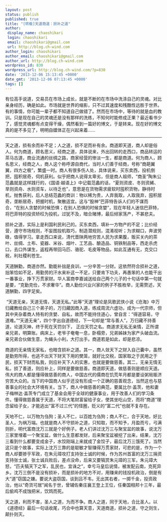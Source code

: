 ```yaml
---
layout: post
status: publish
published: true
title: "[转载]天道商道：损补之道"
author:
 display_name: chaoshikari
 login: chaoshikari
 email: chaoshikari@gmail.com
 url: http://blog.ch-wind.com
author_login: chaoshikari
author_email: chaoshikari@gmail.com
author_url: http://blog.ch-wind.com
wordpress_id: 830
wordpress_url: http://blog.ch-wind.com/?p=830
date: '2013-12-06 15:13:45 +0000'
date_gmt: '2013-12-06 07:13:45 +0000'
tags: []
---
```

有位高手说道，交易员在市场上成长，就是不断的在市场中洗涤自己的灵魂。对比亲身经历，确是如此。市场就是世界的缩影，只不过其速度和残酷性远胜于世界。有的事情，你可能一辈子都不知道自己做错了。然而在市场中，等待的就是血的教训。只是现在自己的灵魂还是没有那样的洗练，不知何时能修成正果？最近看书少了，感觉灵魂都有点变得干燥，偶然看到一篇好的博文，于是转来。现在好的博文真的是不多见了，明明自媒体正在兴起来着……


------------------------------------------------------------------------------------------------------------


天之道，损有余而补不足；人之道，损不足而补有余。商道即天道，商人却是俗人。何为商道，顾名思义，经商之道，具体说来，外出回转的走西口，商品转运的茶马古道，商业流通的丝绸之路，商家经营的惨淡一生，都是商道。何为商人，顾名思义，经商之人，商人这个称呼源自商代，当时人们善于经商，号称“商葩翼翼，四方之极”，繁盛一时。商人有很多伤人处，具体说来，买东卖西，投机倒把，囤积居奇，伺机获利。似乎把商人说得太卑劣，但是商人祖师，“商圣”陶朱公范蠡就是这样践行的，《国语·越语上》中记载范蠡的话，“夏则资皮、冬则资絺、旱则资舟、水则资车，以待乏也”，意思是在货物需求疲软时囤积货物，静待时机，抛售获利，后人总结范蠡的商训：物以稀为贵，人弃我取，人取我弃，囤积居奇，垄断居奇，把握时机，聚散适宜。这与“股神”巴菲特告诉人们的不谋而合，“在别人贪婪的时候恐惧；在别人恐惧的时候贪婪”，现在年轻人迷信巴菲特，将巴菲特的投资矫枉为投机，过犹不及，暗合赌博，最后倾家荡产，不甚悲夫。


损补之道，实际上是利国利民利己的。买东卖西，填补一方物产的不足；比价经营，遵守市场规则，不妄图投机取巧，制造潜规则，混淆视听；为求糊口，奔波劳碌，值得学习。拿走西口来说，清代晋陕两地穷苦人民为求果腹，贩买关内的茶叶、丝绸、土布、瓷器、米谷、烟叶、工艺品、酿造品、铜铁制品等，西走杀虎口，去口外谋生，返程再带回马匹、骆驼、毛皮等物品，如此互通有无，克交口税，利社稷利苍生。


天道酬勤，商道亦然。勤能补拙是良训，一分辛苦一分财。这依然符合损补之道，拙笨恰如不足，用勤劳的汗水来补这一不足，只要肯下功夫，再愚笨的人也能干出一番事业，挣下万贯家财。华人富商李嘉诚送给自己两个儿子的十句话中第一句就是要，“克勤克俭，不求奢华”。商人勤俭兴业兴家的例子不胜枚举，无需赘述，天道酬勤，四字足矣。


 “天道无亲，天道无情，天道无私。”此等“天道”理论是凤歌武侠小说《沧海》中万归藏教给自己三个弟子的，万归藏因商入道，练成周流六虚功，成为一代宗师，但其中夹杂着商人特有的贪婪、自私，故而不能持住道心，曾自言：“得道容易，守道难。”“天道无亲”，四个字出自道德经，下一句却是“常与善人”，万归藏不持善道，论道灭神，终于死在天罚剑下， 正应天罚之名。商道求无私无亲情，正所谓亲兄弟，明算账。病床上，老爷子奄奄一息，卧榻旁，兄弟姊妹为家产头破血流。亲兄弟合伙做生意，为蝇头小利，大打出手。商道若是如此，却是悲凉。


商道的无亲情无家私，也暗含损补之道。其一，商人敛天下之财入自己囊中，虽然是勤劳所得，也逃不出天下财天下用的樊笼，就好比交税，国家取之于民用之于民，损天下财而私我，则应补天下人的实惠，也就是要做慈善。其二，无亲无情无私，损了善道，则应补上，同样是要做慈善。商道即天道，做慈善则是顺应天道。伟大的商人都是懂得做慈善的商人，中国古代的儒商在饥荒年月都是要设粥局赈济穷苦大众的。当下的中国商人似乎还没有形成一个正确的慈善观念，当然这也与慈善事业的社会大环境有关。当下，商人中做慈善的典范，要属比尔·盖茨，他和妻子梅林达·盖茨专门成立了基金会用于全球的健康事业，用于改善人们的学习条件。懂得做慈善属于天道，不将大笔财富留给子女，使其坐吃山空，而将“商道”理念留给子女，才能逃出“富不过三代”的怪圈，贬义的“富二代”也就不复存在。


天地不仁，以万物为刍狗；圣人不仁，以百姓为刍狗；商人不仁，合于天地，好比圣人，为祸万端。也就是商人不守损补之道，只知取，而不知予，月盈而亏，弓满则折，明代富商沈万三就是个好例子。老人们讲过沈万三与聚宝盆的故事，说沈万三家里埋着一个聚宝盆，做什么生意都发财，后来聚宝盆被挖了出来，结果，沈万三看到什么都要变成金子，水饺刚端上来就成了金饺子，最后沈万三饿死了。当然这只是个故事，实际上沈万三靠的是聪敏才智赚得万贯家财，可悲的是，作为一个商人却要掺乎军政，在朱元璋攻打支持张士诚的时候，作为苏州首富的沈万三捐资支持张士诚，张士诚兵败后，差点没命，后来又要犒赏朱元璋的三军，朱元璋大怒，“匹夫犒天下之军，乱民也，宜诛之”，幸亏马皇后说情，被发配云南，克死异乡。沈万三倒不是没有损补，而是损补的地方不对，用赚来的钱投机政治，倒是有大“道”窃国之嫌。要说大盗窃国，谈到吕不韦，无出其右者，一掷千金，投资政治，他以“奇货可居”闻名于世，曾辅佐秦庄襄王登上王位，任秦国相邦十三年，最后偷鸡不成蚀把米，饮鸩而死。


天之道，利而不害，圣人之道，为而不争。商人之道，同于天地，合比圣人。以《道德经》最后一句话收尾，巧合中也算天意，天道商道，损补之道，守之则生，颠扑则灭。


